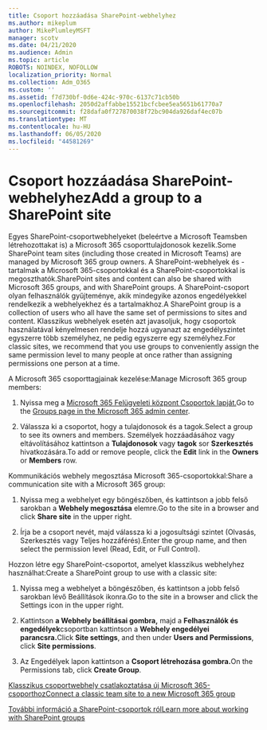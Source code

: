 ```yaml
---
title: Csoport hozzáadása SharePoint-webhelyhez
ms.author: mikeplum
author: MikePlumleyMSFT
manager: scotv
ms.date: 04/21/2020
ms.audience: Admin
ms.topic: article
ROBOTS: NOINDEX, NOFOLLOW
localization_priority: Normal
ms.collection: Adm_O365
ms.custom: ''
ms.assetid: f7d730bf-0d6e-424c-970c-6137c71cb50b
ms.openlocfilehash: 2050d2affabbe15521bcfcbee5ea5651b61770a7
ms.sourcegitcommit: f28dafa0f727870038f72bc904da926daf4ec07b
ms.translationtype: MT
ms.contentlocale: hu-HU
ms.lasthandoff: 06/05/2020
ms.locfileid: "44581269"
---
```

# <a name="add-a-group-to-a-sharepoint-site"></a><span data-ttu-id="9acad-102">Csoport hozzáadása SharePoint-webhelyhez</span><span class="sxs-lookup"><span data-stu-id="9acad-102">Add a group to a SharePoint site</span></span>

<span data-ttu-id="9acad-103">Egyes SharePoint-csoportwebhelyeket (beleértve a Microsoft Teamsben létrehozottakat is) a Microsoft 365 csoporttulajdonosok kezelik.</span><span class="sxs-lookup"><span data-stu-id="9acad-103">Some SharePoint team sites (including those created in Microsoft Teams) are managed by Microsoft 365 group owners.</span></span> <span data-ttu-id="9acad-104">A SharePoint-webhelyek és -tartalmak a Microsoft 365-csoportokkal és a SharePoint-csoportokkal is megoszthatók.</span><span class="sxs-lookup"><span data-stu-id="9acad-104">SharePoint sites and content can also be shared with Microsoft 365 groups, and with SharePoint groups.</span></span> <span data-ttu-id="9acad-105">A SharePoint-csoport olyan felhasználók gyűjteménye, akik mindegyike azonos engedélyekkel rendelkezik a webhelyekhez és a tartalmakhoz.</span><span class="sxs-lookup"><span data-stu-id="9acad-105">A SharePoint group is a collection of users who all have the same set of permissions to sites and content.</span></span> <span data-ttu-id="9acad-106">Klasszikus webhelyek esetén azt javasoljuk, hogy csoportok használatával kényelmesen rendelje hozzá ugyanazt az engedélyszintet egyszerre több személyhez, ne pedig egyszerre egy személyhez.</span><span class="sxs-lookup"><span data-stu-id="9acad-106">For classic sites, we recommend that you use groups to conveniently assign the same permission level to many people at once rather than assigning permissions one person at a time.</span></span>
  
<span data-ttu-id="9acad-107">A Microsoft 365 csoporttagjainak kezelése:</span><span class="sxs-lookup"><span data-stu-id="9acad-107">Manage Microsoft 365 group members:</span></span>
  
1. <span data-ttu-id="9acad-108">Nyissa meg a [Microsoft 365 Felügyeleti központ Csoportok lapját.](https://portal.office.com/adminportal/home#/groups)</span><span class="sxs-lookup"><span data-stu-id="9acad-108">Go to the [Groups page in the Microsoft 365 admin center](https://portal.office.com/adminportal/home#/groups).</span></span>
    
2. <span data-ttu-id="9acad-109">Válassza ki a csoportot, hogy a tulajdonosok és a tagok.</span><span class="sxs-lookup"><span data-stu-id="9acad-109">Select a group to see its owners and members.</span></span> <span data-ttu-id="9acad-110">Személyek hozzáadásához vagy eltávolításához kattintson a **Tulajdonosok** vagy **tagok** sor **Szerkesztés** hivatkozására.</span><span class="sxs-lookup"><span data-stu-id="9acad-110">To add or remove people, click the **Edit** link in the **Owners** or **Members** row.</span></span> 
    
<span data-ttu-id="9acad-111">Kommunikációs webhely megosztása Microsoft 365-csoportokkal:</span><span class="sxs-lookup"><span data-stu-id="9acad-111">Share a communication site with a Microsoft 365 group:</span></span>
  
1. <span data-ttu-id="9acad-112">Nyissa meg a webhelyet egy böngészőben, és kattintson a jobb felső sarokban a **Webhely megosztása** elemre.</span><span class="sxs-lookup"><span data-stu-id="9acad-112">Go to the site in a browser and click **Share site** in the upper right.</span></span> 
    
2. <span data-ttu-id="9acad-113">Írja be a csoport nevét, majd válassza ki a jogosultsági szintet (Olvasás, Szerkesztés vagy Teljes hozzáférés).</span><span class="sxs-lookup"><span data-stu-id="9acad-113">Enter the group name, and then select the permission level (Read, Edit, or Full Control).</span></span>
    
<span data-ttu-id="9acad-114">Hozzon létre egy SharePoint-csoportot, amelyet klasszikus webhelyhez használhat:</span><span class="sxs-lookup"><span data-stu-id="9acad-114">Create a SharePoint group to use with a classic site:</span></span>
  
1. <span data-ttu-id="9acad-115">Nyissa meg a webhelyet a böngészőben, és kattintson a jobb felső sarokban lévő Beállítások ikonra.</span><span class="sxs-lookup"><span data-stu-id="9acad-115">Go to the site in a browser and click the Settings icon in the upper right.</span></span>
    
2. <span data-ttu-id="9acad-116">Kattintson **a Webhely beállításai gombra,** majd a **Felhasználók és engedélyek**csoportban kattintson a **Webhely engedélyei parancsra.**</span><span class="sxs-lookup"><span data-stu-id="9acad-116">Click **Site settings**, and then under **Users and Permissions**, click **Site permissions**.</span></span>
    
3. <span data-ttu-id="9acad-117">Az Engedélyek lapon kattintson a **Csoport létrehozása gombra.**</span><span class="sxs-lookup"><span data-stu-id="9acad-117">On the Permissions tab, click **Create Group**.</span></span>
    
[<span data-ttu-id="9acad-118">Klasszikus csoportwebhely csatlakoztatása új Microsoft 365-csoporthoz</span><span class="sxs-lookup"><span data-stu-id="9acad-118">Connect a classic team site to a new Microsoft 365 group</span></span>](https://go.microsoft.com/fwlink/?linkid=2008654)
  
[<span data-ttu-id="9acad-119">További információ a SharePoint-csoportok ról</span><span class="sxs-lookup"><span data-stu-id="9acad-119">Learn more about working with SharePoint groups</span></span>](https://go.microsoft.com/fwlink/?linkid=874658)
  

